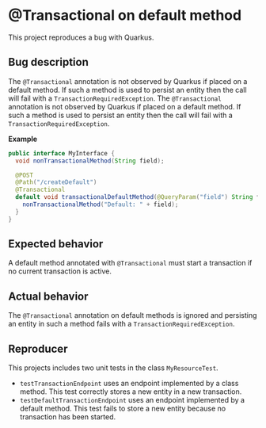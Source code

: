 # @Transactional on default method

This project reproduces a bug with Quarkus.

## Bug description

The `@Transactional` annotation is not observed by Quarkus if placed on a default method. If such a method is used to persist an entity then the call will fail with a `TransactionRequiredException`.
The `@Transactional` annotation is not observed by Quarkus if placed on a default method. If such a method is used to persist an entity then the call will fail with a `TransactionRequiredException`.

**Example**
```java
public interface MyInterface {
  void nonTransactionalMethod(String field);

  @POST
  @Path("/createDefault")
  @Transactional
  default void transactionalDefaultMethod(@QueryParam("field") String field) {
    nonTransactionalMethod("Default: " + field);
  }
}
```

## Expected behavior

A default method annotated with `@Transactional` must start a transaction if no current transaction is active.

## Actual behavior

The `@Transactional` annotation on default methods is ignored and persisting an entity in such a method fails with a `TransactionRequiredException`.

## Reproducer

This projects includes two unit tests in the class `MyResourceTest`.
- `testTransactionEndpoint` uses an endpoint implemented by a class method. This test correctly stores a new entity in a new transaction.
- `testDefaultTransactionEndpoint` uses an endpoint implemented by a default method. This test fails to store a new entity because no transaction has been started.
